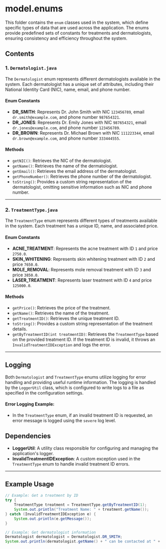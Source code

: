 # model.enums

This folder contains the `enum` classes used in the system, which define specific types of data that are used across the application. The enums provide predefined sets of constants for treatments and dermatologists, ensuring consistency and efficiency throughout the system.

## Contents

### 1. `Dermatologist.java`

The `Dermatologist` enum represents different dermatologists available in the system. Each dermatologist has a unique set of attributes, including their National Identity Card (NIC), name, email, and phone number.

#### Enum Constants

- **DR_SMITH**: Represents Dr. John Smith with NIC `123456789`, email `dr.smith@example.com`, and phone number `987654321`.
- **DR_JONES**: Represents Dr. Emily Jones with NIC `987654321`, email `dr.jones@example.com`, and phone number `123456789`.
- **DR_BROWN**: Represents Dr. Michael Brown with NIC `111223344`, email `dr.brown@example.com`, and phone number `333444555`.

#### Methods

- `getNIC()`: Retrieves the NIC of the dermatologist.
- `getName()`: Retrieves the name of the dermatologist.
- `getEmail()`: Retrieves the email address of the dermatologist.
- `getPhoneNumber()`: Retrieves the phone number of the dermatologist.
- `toString()`: Provides a custom string representation of the dermatologist, omitting sensitive information such as NIC and phone number.

---

### 2. `TreatmentType.java`

The `TreatmentType` enum represents different types of treatments available in the system. Each treatment has a unique ID, name, and associated price.

#### Enum Constants

- **ACNE_TREATMENT**: Represents the acne treatment with ID `1` and price `2750.0`.
- **SKIN_WHITENING**: Represents skin whitening treatment with ID `2` and price `7650.0`.
- **MOLE_REMOVAL**: Represents mole removal treatment with ID `3` and price `3850.0`.
- **LASER_TREATMENT**: Represents laser treatment with ID `4` and price `125000.0`.

#### Methods

- `getPrice()`: Retrieves the price of the treatment.
- `getName()`: Retrieves the name of the treatment.
- `getTreatmentID()`: Retrieves the unique treatment ID.
- `toString()`: Provides a custom string representation of the treatment details.
- `getByTreatmentID(int treatmentID)`: Retrieves the `TreatmentType` based on the provided treatment ID. If the treatment ID is invalid, it throws an `InvalidTreatmentIDException` and logs the error.

---

## Logging

Both `Dermatologist` and `TreatmentType` enums utilize logging for error handling and providing useful runtime information. The logging is handled by the `LoggerUtil` class, which is configured to write logs to a file as specified in the configuration settings.

#### Error Logging Example:
- In the `TreatmentType` enum, if an invalid treatment ID is requested, an error message is logged using the `severe` log level.

## Dependencies

- **LoggerUtil**: A utility class responsible for configuring and managing the application's logger.
- **InvalidTreatmentIDException**: A custom exception used in the `TreatmentType` enum to handle invalid treatment ID errors.

---

## Example Usage

```java
// Example: Get a treatment by ID
try {
    TreatmentType treatment = TreatmentType.getByTreatmentID(1);
    System.out.println("Treatment Name: " + treatment.getName());
} catch (InvalidTreatmentIDException e) {
    System.out.println(e.getMessage());
}

// Example: Get dermatologist information
Dermatologist dermatologist = Dermatologist.DR_SMITH;
System.out.println(dermatologist.getName() + " can be contacted at " + dermatologist.getEmail());
```